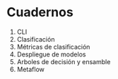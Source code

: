 # Cuadernos

1. CLI
2. Clasificación
3. Métricas de clasificación
4. Despliegue de modelos
5. Arboles de decisión y ensamble
6. Metaflow
